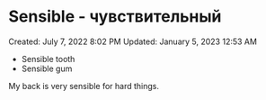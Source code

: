 # Sensible - чувствительный

Created: July 7, 2022 8:02 PM
Updated: January 5, 2023 12:53 AM

- Sensible tooth
- Sensible gum

My back is very sensible for hard things.